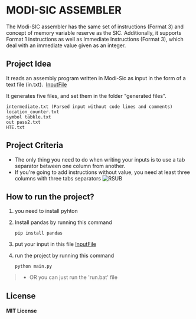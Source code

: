 # MODI-SIC ASSEMBLER

The Modi-SIC assembler has the same set of instructions (Format 3) and concept of memory variable reserve as the SIC. Additionally, it supports Format 1 instructions as well as Immediate Instructions (Format 3), which deal with an immediate value given as an integer.


## Project Idea 
It reads an assembly program written in Modi-Sic as input in the form of a text file (in.txt). 
[InputFile](https://github.com/chehab1/Modi-SIC/blob/main/rsc/inputs/in.txt)

It generates five files, and set them in the folder "generated files".
    
    intermediate.txt (Parsed input without code lines and comments) 
    location_counter.txt
    symbol tabkle.txt
    out pass2.txt
    HTE.txt

## Project Criteria
+   The only thing you need to do when writing your inputs is to use a tab separator between one column from another.
+   If you're going to add instructions without value, you need at least three columns with three tabs separators 
![RSUB](https://github.com/chehab1/Modi-SIC/tree/main/rsc/inputs/img.png)
## How to run the project?
1.  you need to install pyhton
2.  Install pandas by running this command
    
        pip install pandas
3.  put your input in this file [InputFile](https://github.com/chehab1/Modi-SIC/blob/main/rsc/inputs/in.txt)
4.  run the project by running this command 
        
        python main.py
>+  OR  you can just run the 'run.bat' file 

## License
####  MIT License        
